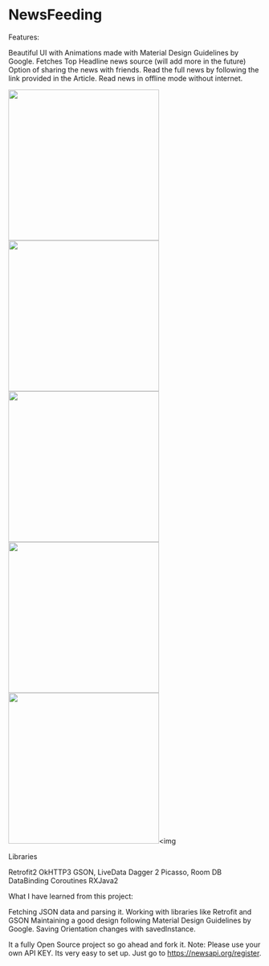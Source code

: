 # NewsFeeding

Features:

Beautiful UI with Animations made with Material Design Guidelines by Google.
Fetches Top Headline news source (will add more in the future)
Option of sharing the news with friends.
Read the full news by following the link provided in the Article.
Read news in offline mode without internet.


<img src="https://github.com/jonathanchh1/NollyFilms/blob/master/Screenshot_1566508544.png" width="300"> <img src="https://github.com/jonathanchh1/NollyFilms/blob/master/Screenshot_1566508550.png" width="300"><img src="https://github.com/jonathanchh1/NollyFilms/blob/master/Screenshot_1566509325.png" width="300"><img src="https://github.com/jonathanchh1/NollyFilms/blob/master/Screenshot_1566509355.png" width="300"><img src="https://github.com/jonathanchh1/NollyFilms/blob/master/Screenshot_1566509405.png" width="300"><img 

Libraries

Retrofit2
OkHTTP3
GSON,
LiveData
Dagger 2
Picasso,
Room DB
DataBinding
Coroutines
RXJava2


What I have learned from this project:

Fetching JSON data and parsing it.
Working with libraries like Retrofit and GSON
Maintaining a good design following Material Design Guidelines by Google.
Saving Orientation changes with savedInstance.

It a fully Open Source project so go ahead and fork it.
Note: Please use your own API KEY. Its very easy to set up. Just go to https://newsapi.org/register.


